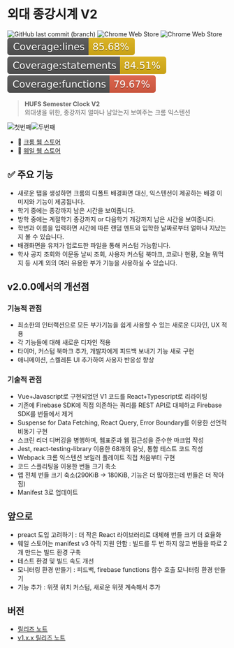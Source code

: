 # 외대 종강시계 V2

![GitHub last commit (branch)](https://img.shields.io/github/last-commit/MaxKim-J/hufs-semester-clock-v2/master) ![Chrome Web Store](https://img.shields.io/chrome-web-store/users/jadlpknbgnmmelikpcaogikohieafaem?hl=ko) ![Chrome Web Store](https://img.shields.io/chrome-web-store/v/jadlpknbgnmmelikpcaogikohieafaem)  
![Coverage-lines](./coverage/badge-lines.svg) ![Coverage-statement](./coverage/badge-statements.svg)
![Coverage-functions](./coverage/badge-functions.svg)

> **HUFS Semester Clock V2**  
외대생을 위한, 종강까지 얼마나 남았는지 보여주는 크롬 익스텐션

![첫번째](./img1.png)![두번째](./img2.png)

- 🧩 [크롬 웹 스토어](https://chrome.google.com/webstore/detail/%EC%99%B8%EB%8C%80-%EC%A2%85%EA%B0%95%EC%8B%9C%EA%B3%84/jadlpknbgnmmelikpcaogikohieafaem?hl=ko)
- 🧩 [웨일 웹 스토어](https://store.whale.naver.com/detail/mckjnmgioalpnggjipjkmadnandhomei)

## ✅ 주요 기능

- 새로운 탭을 생성하면 크롬의 디폴트 배경화면 대신, 익스텐션이 제공하는 배경 이미지와 기능이 제공됩니다.
- 학기 중에는 종강까지 남은 시간을 보여줍니다.
- 방학 중에는 계절학기 종강까지 or 다음학기 개강까지 남은 시간을 보여줍니다.
- 학번과 이름을 입력하면 시간에 따른 랜덤 멘트와 입학한 날짜로부터 얼마나 지났는지 볼 수 있습니다.
- 배경화면을 유저가 업로드한 파일을 통해 커스텀 가능합니다.
- 학사 공지 조회와 이문동 날씨 조회, 사용자 커스텀 북마크, 코로나 현황, 오늘 뭐먹지 등 시계 외의 여러 유용한 부가 기능을 사용하실 수 있습니다.

## v2.0.0에서의 개선점

### 기능적 관점

- 최소한의 인터랙션으로 모든 부가기능을 쉽게 사용할 수 있는 새로운 디자인, UX 적용
- 각 기능들에 대해 새로운 디자인 적용
- 타이머, 커스텀 북마크 추가, 개발자에게 피드백 보내기 기능 새로 구현
- 애니메이션, 스켈레톤 UI 추가하여 사용자 반응성 향상
### 기술적 관점

- Vue+Javascript로 구현되었던 V1 코드를 React+Typescript로 리라이팅
- 기존에 Firebase SDK에 직접 의존하는 쿼리를 REST API로 대체하고 Firebase SDK를 번들에서 제거
- Suspense for Data Fetching, React Query, Error Boundary를 이용한 선언적 비동기 구현
- 스크린 리더 디버깅을 병행하며, 웹표준과 웹 접근성을 준수한 마크업 작성
- Jest, react-testing-library 이용한 68개의 유닛, 통합 테스트 코드 작성
- Webpack 크롬 익스텐션 보일러 플레이트 직접 처음부터 구현
- 코드 스플리팅을 이용한 번들 크기 축소
- 앱 전체 번들 크기 축소(290KiB -> 180KiB, 기능은 더 많아졌는데 번들은 더 작아짐)
- Manifest 3로 업데이트

## 앞으로

- preact 도입 고려하기 : 더 작은 React 라이브러리로 대체해 번들 크기 더 효율화
- 웨일 스토어는 manifest v3 아직 지원 안함 : 빌드를 두 번 하지 않고 번들을 따로 2개 만드는 빌드 환경 구축
- 테스트 환경 및 빌드 속도 개선
- 모니터링 환경 만들기 : 피드백, firebase functions 함수 호출 모니터링 환경 만들기
- 기능 추가 : 위젯 위치 커스텀, 새로운 위젯 계속해서 추가

## 버전

- [릴리즈 노트](https://github.com/MaxKim-J/hufs-semester-clock-v2/releases)
- [v1.x.x 릴리즈 노트](https://github.com/MaxKim-J/HUFS-Semester-Clock-Extension/releases)
